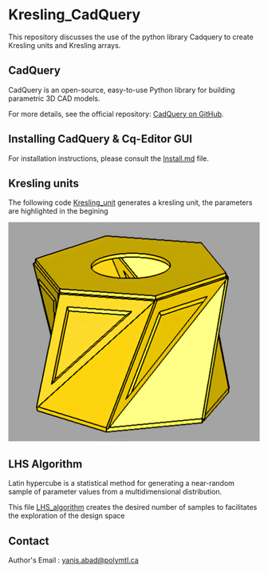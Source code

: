 # Kresling_CadQuery
This repository discusses the use of the python library Cadquery to create Kresling units and Kresling arrays.

## CadQuery 
CadQuery is an open-source, easy-to-use Python library for building parametric 3D CAD models.

For more details, see the official repository: [CadQuery on GitHub](https://github.com/CadQuery/cadquery/tree/master).

## Installing CadQuery & Cq-Editor GUI 

For installation instructions, please consult the [Install.md](Install.md) file.


## Kresling units 

The following code [Kresling_unit]() generates a kresling unit, the parameters are highlighted in the begining 

![Example of a Kresling unit](images/Kresling_unit.png)




## LHS Algorithm 

Latin hypercube is a statistical method for generating a near-random sample of parameter values from a multidimensional distribution. 

This file [LHS_algorithm](LHS.py) creates the desired number of samples to facilitates the exploration of the design space 

## Contact 

Author's Email : yanis.abad@polymtl.ca 



